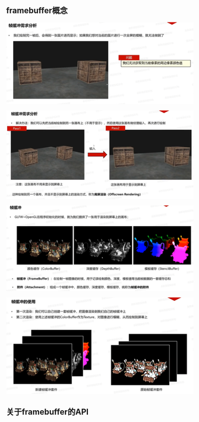 ## framebuffer概念

![输入图片说明](/imgs/2025-02-12/XP5wjtAq69EFjrAx.png)

![输入图片说明](/imgs/2025-02-12/xQjgYrtFiKjrbglM.png)

![输入图片说明](/imgs/2025-02-12/7ntBrcUI7IdRxa42.png)

![输入图片说明](/imgs/2025-02-12/msLOH4AUEsrb3zIh.png)

## 关于framebuffer的API
<!--stackedit_data:
eyJoaXN0b3J5IjpbLTE3MjExNzU1NjYsMzkxNjIyMzcwLC0xNT
Q5ODE2NzM4XX0=
-->